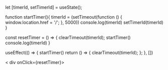   let [timerId, setTimerId] = useState();
  
  function startTimer(){
     timerId = (setTimeout(function () {
      window.location.href = '/';
      }, 5000))
      console.log(timerId)
      setTimerId(timerId)
  }

  const resetTimer = () => {
    clearTimeout(timerId);
    startTimer()
    console.log(timerId)
  }
  
  useEffect(() => {
    startTimer()
    return () => {
      clearTimeout(timerId);
    };
  }, [])



  < div onClick={resetTimer}>
